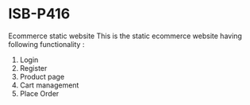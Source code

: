 # ISB-P416
Ecommerce static website
This is the static ecommerce website having following functionality :
1. Login
2. Register
3. Product page
4. Cart management
5. Place Order

